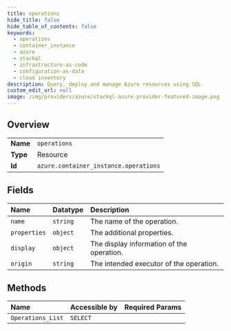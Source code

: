 ```yaml
---
title: operations
hide_title: false
hide_table_of_contents: false
keywords:
  - operations
  - container_instance
  - azure    
  - stackql
  - infrastructure-as-code
  - configuration-as-data
  - cloud inventory
description: Query, deploy and manage Azure resources using SQL
custom_edit_url: null
image: /img/providers/azure/stackql-azure-provider-featured-image.png
---
```

  
    

## Overview
<table><tbody>
<tr><td><b>Name</b></td><td><code>operations</code></td></tr>
<tr><td><b>Type</b></td><td>Resource</td></tr>
<tr><td><b>Id</b></td><td><code>azure.container_instance.operations</code></td></tr>
</tbody></table>

## Fields
| Name | Datatype | Description |
|:-----|:---------|:------------|
| `name` | `string` | The name of the operation. |
| `properties` | `object` | The additional properties. |
| `display` | `object` | The display information of the operation. |
| `origin` | `string` | The intended executor of the operation. |
## Methods
| Name | Accessible by | Required Params |
|:-----|:--------------|:----------------|
| `Operations_List` | `SELECT` |  |
